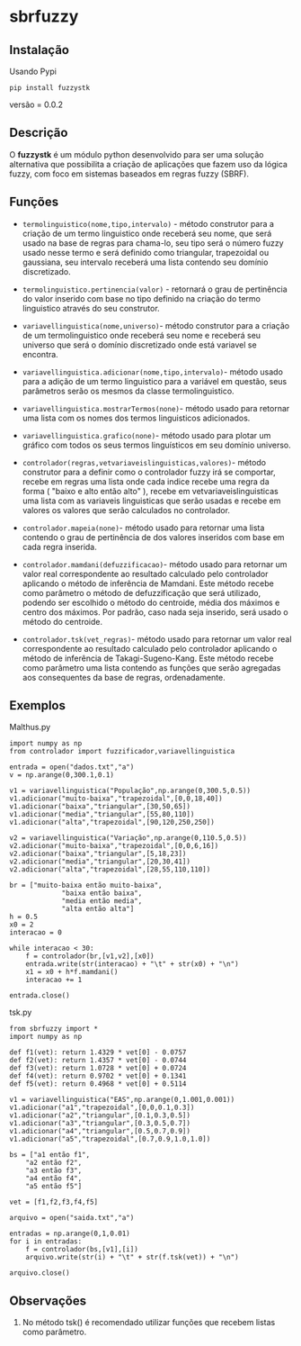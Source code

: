# sbrfuzzy

## Instalação

Usando Pypi
```
pip install fuzzystk
```
versão = 0.0.2

## Descrição 

O **fuzzystk** é um módulo python desenvolvido para ser uma solução alternativa que possibilita a criação de aplicações que fazem uso da lógica fuzzy, com foco em sistemas baseados em regras fuzzy (SBRF).

## Funções 

* `termolinguistico(nome,tipo,intervalo)` - método construtor para a criação de um termo linguistico onde receberá seu nome, que será usado na base de regras para chama-lo, seu tipo será o número fuzzy usado nesse termo e será definido como triangular, trapezoidal ou gaussiana, seu intervalo receberá uma lista contendo seu domínio discretizado. 

* `termolinguistico.pertinencia(valor)` - retornará o grau de pertinência do valor inserido com base no tipo definido na criação do termo linguistico através do seu construtor.

* `variavellinguistica(nome,universo)`- método construtor para a criação de um termolinguistico onde receberá seu nome e receberá seu universo que será o domínio discretizado onde está variavel se encontra.

* `variavellinguistica.adicionar(nome,tipo,intervalo)`- método usado para a adição de um termo linguistico para a variável em questão, seus parâmetros serão os mesmos da classe termolinguistico.

* `variavellinguistica.mostrarTermos(none)`- método usado para retornar uma lista com os nomes dos termos linguisticos adicionados.

* `variavellinguistica.grafico(none)`- método usado para plotar um gráfico com todos os seus termos linguísticos em seu domínio universo.

* `controlador(regras,vetvariaveislinguisticas,valores)`- método construtor para a definir como o controlador fuzzy irá se comportar, recebe em regras uma lista onde cada indice recebe uma regra da forma ( "baixo e alto então alto" ), recebe em vetvariaveislinguisticas uma lista com as variaveis linguisticas que serão usadas e recebe em valores os valores que serão calculados no controlador.

* `controlador.mapeia(none)`-  método usado para retornar uma lista contendo o grau de pertinência de dos valores inseridos com base em cada regra inserida.

* `controlador.mamdani(defuzzificacao)`- método usado para retornar um valor real correspondente ao resultado calculado pelo controlador aplicando o método de inferência de Mamdani. Este método recebe como parâmetro o método de defuzzificação que será utilizado, podendo ser escolhido o método do centroide, média dos máximos e centro dos máximos. Por padrão, caso nada seja inserido, será usado o método do centroide.

* `controlador.tsk(vet_regras)`- método usado para retornar um valor real correspondente ao resultado calculado pelo controlador aplicando o método de inferência de Takagi-Sugeno-Kang. Este método recebe como parâmetro uma lista contendo as funções que serão agregadas aos consequentes da base de regras, ordenadamente.

## Exemplos 
Malthus.py

```
import numpy as np
from controlador import fuzzificador,variavellinguistica

entrada = open("dados.txt","a")
v = np.arange(0,300.1,0.1)

v1 = variavellinguistica("População",np.arange(0,300.5,0.5))
v1.adicionar("muito-baixa","trapezoidal",[0,0,18,40])
v1.adicionar("baixa","triangular",[30,50,65])
v1.adicionar("media","triangular",[55,80,110])
v1.adicionar("alta","trapezoidal",[90,120,250,250])

v2 = variavellinguistica("Variação",np.arange(0,110.5,0.5))
v2.adicionar("muito-baixa","trapezoidal",[0,0,6,16])
v2.adicionar("baixa","triangular",[5,18,23])
v2.adicionar("media","triangular",[20,30,41])
v2.adicionar("alta","trapezoidal",[28,55,110,110])

br = ["muito-baixa então muito-baixa",
             "baixa então baixa",
             "media então media",
             "alta então alta"]
h = 0.5
x0 = 2
interacao = 0

while interacao < 30:
    f = controlador(br,[v1,v2],[x0])    
    entrada.write(str(interacao) + "\t" + str(x0) + "\n")
    x1 = x0 + h*f.mamdani() 
    interacao += 1 
    
entrada.close()
```
tsk.py

```
from sbrfuzzy import *
import numpy as np

def f1(vet): return 1.4329 * vet[0] - 0.0757 
def f2(vet): return 1.4357 * vet[0] - 0.0744
def f3(vet): return 1.0728 * vet[0] + 0.0724 
def f4(vet): return 0.9702 * vet[0] + 0.1341
def f5(vet): return 0.4968 * vet[0] + 0.5114

v1 = variavellinguistica("EAS",np.arange(0,1.001,0.001))
v1.adicionar("a1","trapezoidal",[0,0,0.1,0.3])
v1.adicionar("a2","triangular",[0.1,0.3,0.5])
v1.adicionar("a3","triangular",[0.3,0.5,0.7])
v1.adicionar("a4","triangular",[0.5,0.7,0.9])
v1.adicionar("a5","trapezoidal",[0.7,0.9,1.0,1.0])

bs = ["a1 então f1",
    "a2 então f2",
    "a3 então f3",
    "a4 então f4",
    "a5 então f5"]

vet = [f1,f2,f3,f4,f5]

arquivo = open("saida.txt","a")

entradas = np.arange(0,1,0.01)
for i in entradas:
    f = controlador(bs,[v1],[i])
    arquivo.write(str(i) + "\t" + str(f.tsk(vet)) + "\n")

arquivo.close()
```
## Observações
1. No método tsk() é recomendado utilizar funções que recebem listas como parâmetro. 

